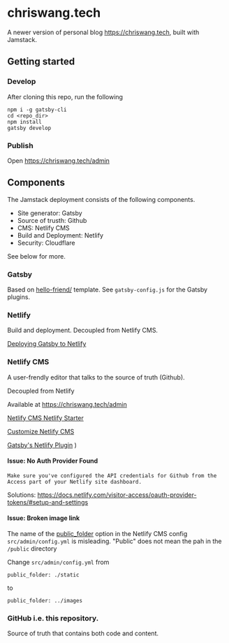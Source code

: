 # chriswang.tech

A newer version of personal blog https://chriswang.tech, built with Jamstack.

## Getting started

### Develop

After cloning this repo, run the following
```
npm i -g gatsby-cli
cd <repo_dir>
npm install
gatsby develop
```

### Publish

Open https://chriswang.tech/admin

## Components

The Jamstack deployment consists of the following components. 

* Site generator: Gatsby
* Source of trusth: Github
* CMS: Netlify CMS
* Build and Deployment: Netlify
* Security: Cloudflare

See below for more.

### Gatsby

Based on [hello-friend/](https://www.gatsbyjs.com/starters/panr/gatsby-starter-hello-friend/) template.
See `gatsby-config.js` for the Gatsby plugins.

### Netlify

Build and deployment. Decoupled from Netlify CMS.

[Deploying Gatsby to Netlify](https://www.gatsbyjs.com/docs/deploying-to-netlify/)  

### Netlify CMS

A user-frendly editor that talks to the source of truth (Github).

Decoupled from Netlify

Available at https://chriswang.tech/admin

[Netlify CMS Netlify Starter](https://github.com/netlify-templates/gatsby-starter-netlify-cms)

[Customize Netlify CMS](https://www.netlifycms.org/docs/customization/)

[Gatsby's Netlify Plugin](https://www.gatsbyjs.com/plugins/gatsby-plugin-netlify-cms/)
)

#### Issue:  No Auth Provider Found

```  No Auth Provider Found
Make sure you've configured the API credentials for Github from the Access part of your Netlify site dashboard.
```


Solutions:
https://docs.netlify.com/visitor-access/oauth-provider-tokens/#setup-and-settings

#### Issue: Broken image link

The name of the [public_folder](https://www.netlifycms.org/docs/configuration-options/#public-folder) option in the Netlify CMS config `src/admin/config.yml` is  misleading. "Public" does not mean the pah in the `/public` directory

Change `src/admin/config.yml` from

```
public_folder: ./static
```

to

```
public_folder: ../images
```

### GitHub i.e. this repository. 

Source of truth that contains both code and content.
